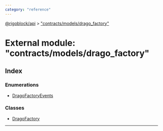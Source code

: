 ```yaml
---
category: "reference"
---
```



[@rigoblock/api](../README.md) > ["contracts/models/drago_factory"](../modules/_contracts_models_drago_factory_.md)

# External module: "contracts/models/drago_factory"

## Index

### Enumerations

* [DragoFactoryEvents](../enums/_contracts_models_drago_factory_.dragofactoryevents.md)

### Classes

* [DragoFactory](../classes/_contracts_models_drago_factory_.dragofactory.md)

---

